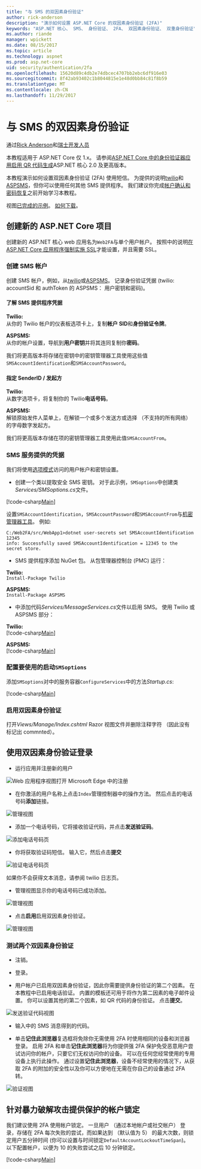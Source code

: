 ```yaml
---
title: "与 SMS 的双因素身份验证"
author: rick-anderson
description: "演示如何设置 ASP.NET Core 的双因素身份验证 (2FA)"
keywords: "ASP.NET 核心、 SMS、 身份验证、 2FA、 双因素身份验证、 双重身份验证"
ms.author: riande
manager: wpickett
ms.date: 08/15/2017
ms.topic: article
ms.technology: aspnet
ms.prod: asp.net-core
uid: security/authentication/2fa
ms.openlocfilehash: 15620d89c4db2e74dbcec4707bb2ebc6df916e03
ms.sourcegitcommit: 8f42ab93402c1b8044815e1e48d0bb84c81f8b59
ms.translationtype: MT
ms.contentlocale: zh-CN
ms.lasthandoff: 11/29/2017
---
```

# <a name="two-factor-authentication-with-sms"></a>与 SMS 的双因素身份验证

通过[Rick Anderson](https://twitter.com/RickAndMSFT)和[瑞士开发人员](https://github.com/Swiss-Devs)

本教程适用于 ASP.NET Core 仅 1.x。 请参阅[ASP.NET Core 中的身份验证器应用启用 QR 代码生成](xref:security/authentication/identity-enable-qrcodes)ASP.NET 核心 2.0 及更高版本。

本教程演示如何设置双因素身份验证 (2FA) 使用短信。 为提供的说明[twilio](https://www.twilio.com/)和[ASPSMS](https://www.aspsms.com/asp.net/identity/core/testcredits/)，但你可以使用任何其他 SMS 提供程序。 我们建议你完成[帐户确认和密码恢复](accconfirm.md)之前开始学习本教程。

视图[已完成的示例](https://github.com/aspnet/Docs/tree/master/aspnetcore/security/authentication/2fa/sample/Web2FA)。 [如何下载](xref:tutorials/index#how-to-download-a-sample)。

## <a name="create-a-new-aspnet-core-project"></a>创建新的 ASP.NET Core 项目

创建新的 ASP.NET 核心 web 应用名为`Web2FA`与单个用户帐户。 按照中的说明[在 ASP.NET Core 应用程序强制实施 SSL](xref:security/enforcing-ssl)才能设置，并且需要 SSL。

### <a name="create-an-sms-account"></a>创建 SMS 帐户

创建 SMS 帐户，例如，从[twilio](https://www.twilio.com/)或[ASPSMS](https://www.aspsms.com/asp.net/identity/core/testcredits/)。 记录身份验证凭据 (twilio: accountSid 和 authToken 的 ASPSMS： 用户密钥和密码)。

#### <a name="figuring-out-sms-provider-credentials"></a>了解 SMS 提供程序凭据

**Twilio:**  
从你的 Twilio 帐户的仪表板选项卡上，复制**帐户 SID**和**身份验证令牌**。

**ASPSMS:**  
从你的帐户设置，导航到**用户密钥**并将其连同复制你**密码**。

我们将更高版本将存储在密钥中的密钥管理器工具使用这些值`SMSAccountIdentification`和`SMSAccountPassword`。

#### <a name="specifying-senderid--originator"></a>指定 SenderID / 发起方

**Twilio:**  
从数字选项卡，将复制你的 Twilio**电话号码**。 

**ASPSMS:**  
解锁原始发件人菜单上，在解锁一个或多个发送方或选择 （不支持的所有网络） 的字母数字发起方。 

我们将更高版本存储在项的密钥管理器工具使用此值`SMSAccountFrom`。


### <a name="provide-credentials-for-the-sms-service"></a>SMS 服务提供的凭据

我们将使用[选项模式](xref:fundamentals/configuration/options)访问的用户帐户和密钥设置。 

   * 创建一个类以提取安全 SMS 密钥。 对于此示例，`SMSoptions`中创建类*Services/SMSoptions.cs*文件。

[!code-csharp[Main](2fa/sample/Web2FA/Services/SMSoptions.cs)]

设置`SMSAccountIdentification`，`SMSAccountPassword`和`SMSAccountFrom`与[机密管理器工具](xref:security/app-secrets)。 例如: 

```none
C:/Web2FA/src/WebApp1>dotnet user-secrets set SMSAccountIdentification 12345
info: Successfully saved SMSAccountIdentification = 12345 to the secret store.
```
* SMS 提供程序添加 NuGet 包。 从包管理器控制台 (PMC) 运行：

**Twilio:**  
`Install-Package Twilio`

**ASPSMS:**  
`Install-Package ASPSMS`


* 中添加代码*Services/MessageServices.cs*文件以启用 SMS。 使用 Twilio 或 ASPSMS 部分：


**Twilio:**  
[!code-csharp[Main](2fa/sample/Web2FA/Services/MessageServices_twilio.cs)]

**ASPSMS:**  
[!code-csharp[Main](2fa/sample/Web2FA/Services/MessageServices_ASPSMS.cs)]

### <a name="configure-startup-to-use-smsoptions"></a>配置要使用的启动`SMSoptions`

添加`SMSoptions`对中的服务容器`ConfigureServices`中的方法*Startup.cs*:

[!code-csharp[Main](2fa/sample/Web2FA/Startup.cs?name=snippet1&highlight=4)]

### <a name="enable-two-factor-authentication"></a>启用双因素身份验证

打开*Views/Manage/Index.cshtml* Razor 视图文件并删除注释字符 （因此没有标记出 commnted）。

## <a name="log-in-with-two-factor-authentication"></a>使用双因素身份验证登录

* 运行应用并注册新的用户

![Web 应用程序视图打开 Microsoft Edge 中的注册](2fa/_static/login2fa1.png)

* 在你激活的用户名称上点击`Index`管理控制器中的操作方法。 然后点击的电话号码**添加**链接。

![管理视图](2fa/_static/login2fa2.png)

* 添加一个电话号码，它将接收验证代码，并点击**发送验证码**。

![添加电话号码页](2fa/_static/login2fa3.png)

* 你将获取验证码短信。 输入它，然后点击**提交**

![验证电话号码页](2fa/_static/login2fa4.png)

如果你不会获得文本消息，请参阅 twilio 日志页。

* 管理视图显示你的电话号码已成功添加。

![管理视图](2fa/_static/login2fa5.png)

* 点击**启用**启用双因素身份验证。

![管理视图](2fa/_static/login2fa6.png)

### <a name="test-two-factor-authentication"></a>测试两个双因素身份验证

* 注销。

* 登录。

* 用户帐户已启用双因素身份验证，因此你需要提供身份验证的第二个因素。 在本教程中已启用电话验证。 内置的模板还可用于将作为第二因素的电子邮件设置。 你可以设置其他的第二个因素，如 QR 代码的身份验证。 点击**提交**。

![发送验证代码视图](2fa/_static/login2fa7.png)

* 输入中的 SMS 消息得到的代码。

* 单击**记住此浏览器**复选框将免除你无需使用 2FA 时使用相同的设备和浏览器登录。 启用 2FA 和单击**记住此浏览器**将为你提供强 2FA 保护免受恶意用户尝试访问你的帐户，只要它们无权访问你的设备。 可以在任何您经常使用的专用设备上执行此操作。 通过设置**记住此浏览器**，设备不经常使用的情况下，从获取 2FA 的附加的安全性以及你可以方便地在无需在你自己的设备通过 2FA 转。

![验证视图](2fa/_static/login2fa8.png)

## <a name="account-lockout-for-protecting-against-brute-force-attacks"></a>针对暴力破解攻击提供保护的帐户锁定

我们建议使用 2FA 使用帐户锁定。 一旦用户 （通过本地帐户或社交帐户） 登录，存储在 2FA 每次失败的尝试，而如果达到 （默认值为 5） 的最大次数，则锁定用户五分钟时间 (你可以设置与时间锁定`DefaultAccountLockoutTimeSpan`)。 以下配置帐户，以便为 10 的失败尝试之后 10 分钟锁定。

[!code-csharp[Main](2fa/sample/Web2FA/Startup.cs?name=snippet2&highlight=13-17)] 
